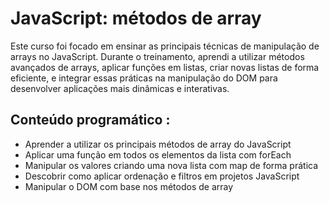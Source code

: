 # JavaScript: métodos de array

Este curso foi focado em ensinar as principais técnicas de manipulação de arrays no JavaScript. Durante o treinamento, aprendi a utilizar métodos avançados de arrays, aplicar funções em listas, criar novas listas de forma eficiente, e integrar essas práticas na manipulação do DOM para desenvolver aplicações mais dinâmicas e interativas.

## Conteúdo programático :
- Aprender a utilizar os principais métodos de array do JavaScript
- Aplicar uma função em todos os elementos da lista com forEach
- Manipular os valores criando uma nova lista com map de forma prática
- Descobrir como aplicar ordenação e filtros em projetos JavaScript
- Manipular o DOM com base nos métodos de array